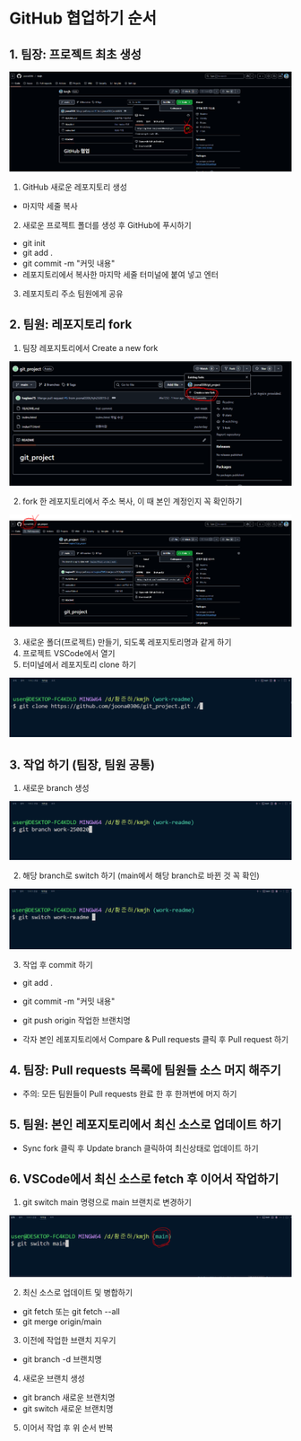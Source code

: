 # GitHub 협업하기 순서

## 1. 팀장: 프로젝트 최초 생성

![alt text](image.png)

1. GitHub 새로운 레포지토리 생성

- 마지막 세줄 복사

2. 새로운 프로젝트 폴더를 생성 후 GitHub에 푸시하기

- git init
- git add .
- git commit -m "커밋 내용"
- 레포지토리에서 복사한 마지막 세줄 터미널에 붙여 넣고 엔터

3. 레포지토리 주소 팀원에게 공유

## 2. 팀원: 레포지토리 fork

1. 팀장 레포지토리에서 Create a new fork

![alt text](image-1.png)

2. fork 한 레포지토리에서 주소 복사, 이 때 본인 계정인지 꼭 확인하기

![alt text](image-2.png)

3. 새로운 폴더(프로젝트) 만들기, 되도록 레포지토리명과 같게 하기
4. 프로젝트 VSCode에서 열기
5. 터미널에서 레포지토리 clone 하기

![alt text](image-3.png)

## 3. 작업 하기 (팀장, 팀원 공통)

1. 새로운 branch 생성

![alt text](image-4.png)

2. 해당 branch로 switch 하기 (main에서 해당 branch로 바뀐 것 꼭 확인)

![alt text](image-5.png)

3. 작업 후 commit 하기

- git add .
- git commit -m "커밋 내용"
- git push origin 작업한 브랜치명

- 각자 본인 레포지토리에서 Compare & Pull requests 클릭 후 Pull request 하기

## 4. 팀장: Pull requests 목록에 팀원들 소스 머지 해주기

- 주의: 모든 팀원들이 Pull requests 완료 한 후 한꺼번에 머지 하기

## 5. 팀원: 본인 레포지토리에서 최신 소스로 업데이트 하기

- Sync fork 클릭 후 Update branch 클릭하여 최신상태로 업데이트 하기

## 6. VSCode에서 최신 소스로 fetch 후 이어서 작업하기

1. git switch main 명령으로 main 브랜치로 변경하기

![alt text](image-6.png)

2. 최신 소스로 업데이트 및 병합하기

- git fetch 또는 git fetch --all
- git merge origin/main

3. 이전에 작업한 브랜치 지우기

- git branch -d 브랜치명

4. 새로운 브랜치 생성

- git branch 새로운 브랜치명
- git switch 새로운 브랜치명

5. 이어서 작업 후 위 순서 반복
